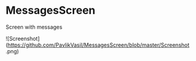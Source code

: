 # MessagesScreen
Screen with messages

![Screenshot](https://github.com/PavlikVasil/MessagesScreen/blob/master/Screenshot .png)
